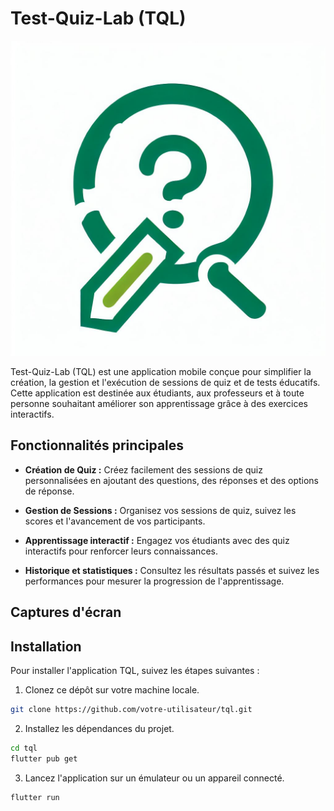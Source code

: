 # Test-Quiz-Lab (TQL)

![TQL Logo](assets/images/tql_logo.jpeg)

Test-Quiz-Lab (TQL) est une application mobile conçue pour simplifier la création, la gestion et
l'exécution de sessions de quiz et de tests éducatifs. Cette application est destinée aux étudiants,
aux professeurs et à toute personne souhaitant améliorer son apprentissage grâce à des exercices
interactifs.

## Fonctionnalités principales

- **Création de Quiz :** Créez facilement des sessions de quiz personnalisées en ajoutant des
  questions, des réponses et des options de réponse.

- **Gestion de Sessions :** Organisez vos sessions de quiz, suivez les scores et l'avancement de vos
  participants.

- **Apprentissage interactif :** Engagez vos étudiants avec des quiz interactifs pour renforcer
  leurs connaissances.

- **Historique et statistiques :** Consultez les résultats passés et suivez les performances pour
  mesurer la progression de l'apprentissage.

## Captures d'écran

## Installation

Pour installer l'application TQL, suivez les étapes suivantes :

1. Clonez ce dépôt sur votre machine locale.

```bash
git clone https://github.com/votre-utilisateur/tql.git
```

2. Installez les dépendances du projet.

```bash
cd tql
flutter pub get
```

3. Lancez l'application sur un émulateur ou un appareil connecté.

```bash
flutter run
```

